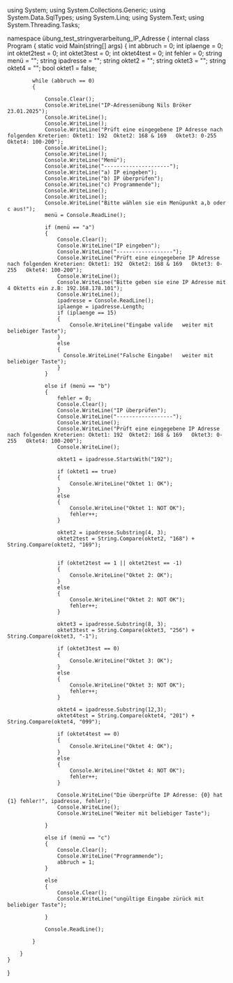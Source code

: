 using System;
using System.Collections.Generic;
using System.Data.SqlTypes;
using System.Linq;
using System.Text;
using System.Threading.Tasks;

namespace übung_test_stringverarbeitung_IP_Adresse
{
    internal class Program
    {
        static void Main(string[] args)
        {
            int abbruch = 0;
            int iplaenge = 0;
            int oktet2test = 0;
            int oktet3test = 0;
            int oktet4test = 0;
            int fehler = 0;
            string menü = "";
            string ipadresse = "";
            string oktet2 = "";
            string oktet3 = "";
            string oktet4 = "";
            bool oktet1 = false;

            while (abbruch == 0)
            {

                Console.Clear();
                Console.WriteLine("IP-Adressenübung Nils Bröker 23.01.2025");
                Console.WriteLine();
                Console.WriteLine();
                Console.WriteLine("Prüft eine eingegebene IP Adresse nach folgenden Kreterien: Oktet1: 192  Oktet2: 168 & 169   Oktet3: 0-255   Oktet4: 100-200");
                Console.WriteLine();
                Console.WriteLine();
                Console.WriteLine("Menü");
                Console.WriteLine("---------------------");
                Console.WriteLine("a) IP eingeben");
                Console.WriteLine("b) IP überprüfen");
                Console.WriteLine("c) Programmende");
                Console.WriteLine();
                Console.WriteLine();
                Console.WriteLine("Bitte wählen sie ein Menüpunkt a,b oder c aus!");
                menü = Console.ReadLine();

                if (menü == "a")
                {
                    Console.Clear();
                    Console.WriteLine("IP eingeben");
                    Console.WriteLine("------------------");
                    Console.WriteLine("Prüft eine eingegebene IP Adresse nach folgenden Kreterien: Oktet1: 192  Oktet2: 168 & 169   Oktet3: 0-255   Oktet4: 100-200");
                    Console.WriteLine();
                    Console.WriteLine("Bitte geben sie eine IP Adresse mit 4 Oktetts ein z.B: 192.168.178.101");
                    Console.WriteLine();
                    ipadresse = Console.ReadLine();
                    iplaenge = ipadresse.Length;
                    if (iplaenge == 15)
                    {
                        Console.WriteLine("Eingabe valide   weiter mit beliebiger Taste");
                    }
                    else
                    {
                      Console.WriteLine("Falsche Eingabe!   weiter mit beliebiger Taste");
                    }
                }

                else if (menü == "b")
                {
                    fehler = 0;
                    Console.Clear();
                    Console.WriteLine("IP überprüfen");
                    Console.WriteLine("------------------");
                    Console.WriteLine();
                    Console.WriteLine("Prüft eine eingegebene IP Adresse nach folgenden Kreterien: Oktet1: 192  Oktet2: 168 & 169   Oktet3: 0-255   Oktet4: 100-200");
                    Console.WriteLine();

                    oktet1 = ipadresse.StartsWith("192");

                    if (oktet1 == true)
                    {
                        Console.WriteLine("Oktet 1: OK");
                    }
                    else
                    {
                        Console.WriteLine("Oktet 1: NOT OK");
                        fehler++;
                    }

                    oktet2 = ipadresse.Substring(4, 3);
                    oktet2test = String.Compare(oktet2, "168") + String.Compare(oktet2, "169");


                    if (oktet2test == 1 || oktet2test == -1)
                    {
                        Console.WriteLine("Oktet 2: OK");
                    }
                    else
                    {
                        Console.WriteLine("Oktet 2: NOT OK");
                        fehler++;
                    }

                    oktet3 = ipadresse.Substring(8, 3);
                    oktet3test = String.Compare(oktet3, "256") + String.Compare(oktet3, "-1");

                    if (oktet3test == 0)
                    {
                        Console.WriteLine("Oktet 3: OK");
                    }
                    else
                    {
                        Console.WriteLine("Oktet 3: NOT OK");
                        fehler++;
                    }

                    oktet4 = ipadresse.Substring(12,3);
                    oktet4test = String.Compare(oktet4, "201") + String.Compare(oktet4, "099");
    
                    if (oktet4test == 0)
                    {
                        Console.WriteLine("Oktet 4: OK");
                    }
                    else
                    {
                        Console.WriteLine("Oktet 4: NOT OK");
                        fehler++;
                    }

                    Console.WriteLine("Die überprüfte IP Adresse: {0} hat {1} fehler!", ipadresse, fehler);
                    Console.WriteLine();
                    Console.WriteLine("Weiter mit beliebiger Taste");

                }

                else if (menü == "c")
                {
                    Console.Clear();
                    Console.WriteLine("Programmende");
                    abbruch = 1;
                }

                else
                {
                    Console.Clear();
                    Console.WriteLine("ungültige Eingabe zürück mit beliebiger Taste");
                    
                }

                Console.ReadLine();

            }

        }
    }
}
